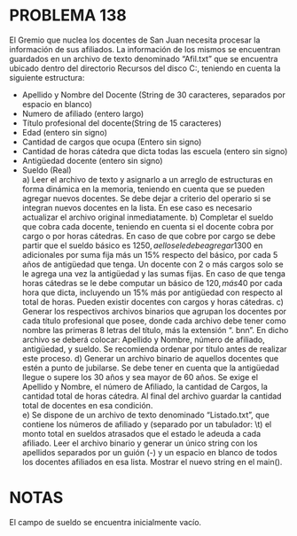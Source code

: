 # PROBLEMA 138

El Gremio que nuclea los docentes de San Juan necesita procesar la información de sus afiliados. 
La información de los  mismos se encuentran guardados en un archivo de texto denominado 
“Afil.txt” que se encuentra ubicado dentro del directorio Recursos del disco C:, teniendo en 
cuenta la siguiente estructura: 
- Apellido y Nombre del Docente (String de 30 caracteres, separados por espacio en blanco) 
- Numero de afiliado (entero largo) 
- Título profesional del docente(String de 15 caracteres) 
- Edad (entero sin signo) 
- Cantidad de cargos que ocupa (Entero sin signo) 
- Cantidad de horas cátedra que dicta todas las escuela (entero sin signo) 
- Antigüedad docente (entero sin signo) 
- Sueldo (Real)  
a) Leer el archivo de texto y asignarlo a un arreglo de estructuras en forma dinámica en la 
memoria, teniendo en cuenta que se pueden agregar nuevos docentes. Se debe dejar a 
criterio del operario si se integran nuevos docentes en la lista. En ese caso es necesario 
actualizar el archivo original inmediatamente. 
b) Completar el sueldo que cobra cada docente, teniendo en cuenta si el docente cobra por cargo 
o por horas cátedras. En caso de que cobre por cargo se debe partir que el sueldo básico es 
1250$, a ello se le debe agregar 1300$ en adicionales por suma fija más  un 15% respecto 
del básico, por cada 5 años de antigüedad que tenga. Un docente con 2 o más cargos solo 
se le agrega una vez la antigüedad y las sumas fijas. En caso de que tenga horas cátedras 
se le debe computar un básico de 120$, más 40$ por cada hora que dicta,  incluyendo un 15% 
más por antigüedad con respecto al total de horas. Pueden existir docentes con cargos y horas 
cátedras. 
c) Generar los respectivos archivos binarios que agrupan los docentes por cada  título 
profesional que posee, donde cada archivo debe tener como nombre las primeras 8 letras del 
título, más la extensión “. bnn”. En dicho archivo se deberá colocar: Apellido y Nombre, número 
de afiliado, antigüedad,  y sueldo. Se recomienda ordenar por título antes de realizar este 
proceso. 
d) Generar un archivo binario  de aquellos docentes que estén a punto de jubilarse. Se debe 
tener en cuenta que la antigüedad llegue o supere los 30 años y sea mayor de 60 años. Se 
exige el  Apellido y Nombre, el número  de Afiliado, la cantidad  de Cargos, la cantidad total 
de horas cátedra. Al final del archivo guardar la cantidad total de docentes en esa condición.  
e) Se dispone de un archivo de texto denominado “Listado.txt”, que contiene los números de 
afiliado y (separado por un tabulador: \t) el monto total en sueldos atrasados que el estado le 
adeuda a cada afiliado. Leer el archivo binario y generar un único string con los  apellidos
separados por un guión (-) y un espacio en blanco de  todos los docentes afiliados en esa 
lista. Mostrar el nuevo string en el main().
# NOTAS

El campo de sueldo se encuentra inicialmente vacío.